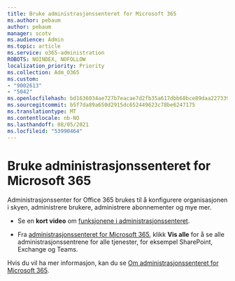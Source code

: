 ```yaml
---
title: Bruke administrasjonssenteret for Microsoft 365
ms.author: pebaum
author: pebaum
manager: scotv
ms.audience: Admin
ms.topic: article
ms.service: o365-administration
ROBOTS: NOINDEX, NOFOLLOW
localization_priority: Priority
ms.collection: Adm_O365
ms.custom:
- "9002613"
- "5042"
ms.openlocfilehash: bd1636034ae727b7eacae7d2fb35a617dbb68bce89daa227339143b735f2a884
ms.sourcegitcommit: b5f7da89a650d2915dc652449623c78be6247175
ms.translationtype: MT
ms.contentlocale: nb-NO
ms.lasthandoff: 08/05/2021
ms.locfileid: "53990464"
---
```

# <a name="using-the-microsoft-365-admin-center"></a>Bruke administrasjonssenteret for Microsoft 365

Administrasjonssenter for Office 365 brukes til å konfigurere organisasjonen i skyen, administrere brukere, administrere abonnementer og mye mer.

- Se en **kort video** om [funksjonene i administrasjonssenteret](https://www.microsoft.com/videoplayer/embed/RWfvDL).

- Fra [administrasjonssenteret for Microsoft 365](https://admin.microsoft.com/AdminPortal/Home#/homepage), klikk **Vis alle** for å se alle administrasjonssentrene for alle tjenester, for eksempel SharePoint, Exchange og Teams.

Hvis du vil ha mer informasjon, kan du se [Om administrasjonssenteret for Microsoft 365](https://docs.microsoft.com/microsoft-365/admin/admin-overview/about-the-admin-center).
